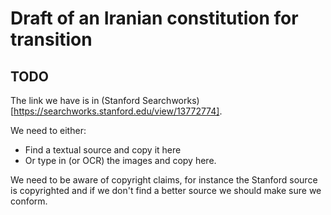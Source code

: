 #  Draft of an Iranian constitution for transition

## TODO
The link we have is in (Stanford Searchworks)[https://searchworks.stanford.edu/view/13772774].

We need to either:
- Find a textual source and copy it here
- Or type in (or OCR) the images and copy here.

We need to be aware of copyright claims, for instance the Stanford source is copyrighted and if we don't find a better source we should make sure we conform.
